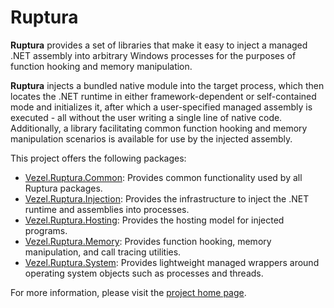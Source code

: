 # Ruptura

**Ruptura** provides a set of libraries that make it easy to inject a managed
.NET assembly into arbitrary Windows processes for the purposes of function
hooking and memory manipulation.

**Ruptura** injects a bundled native module into the target process, which then
locates the .NET runtime in either framework-dependent or self-contained mode
and initializes it, after which a user-specified managed assembly is executed -
all without the user writing a single line of native code. Additionally, a
library facilitating common function hooking and memory manipulation scenarios
is available for use by the injected assembly.

This project offers the following packages:

* [Vezel.Ruptura.Common](https://www.nuget.org/packages/Vezel.Ruptura.Common):
  Provides common functionality used by all Ruptura packages.
* [Vezel.Ruptura.Injection](https://www.nuget.org/packages/Vezel.Ruptura.Injection):
  Provides the infrastructure to inject the .NET runtime and assemblies into
  processes.
* [Vezel.Ruptura.Hosting](https://www.nuget.org/packages/Vezel.Ruptura.Hosting):
  Provides the hosting model for injected programs.
* [Vezel.Ruptura.Memory](https://www.nuget.org/packages/Vezel.Ruptura.Memory):
  Provides function hooking, memory manipulation, and call tracing utilities.
* [Vezel.Ruptura.System](https://www.nuget.org/packages/Vezel.Ruptura.System):
  Provides lightweight managed wrappers around operating system objects such as
  processes and threads.

For more information, please visit the
[project home page](https://docs.vezel.dev/ruptura).
